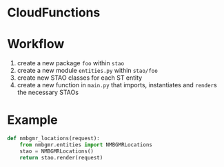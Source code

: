 # CloudFunctions

# Workflow
1. create a new package ```foo``` within ```stao```
2. create a new module ```entities.py``` within ```stao/foo```
3. create new STAO classes for each ST entity
4. create a new function in ```main.py``` that imports, instantiates and ```render```s the necessary STAOs


# Example
```python
def nmbgmr_locations(request):
    from nmbgmr.entities import NMBGMRLocations
    stao = NMBGMRLocations()
    return stao.render(request)
```